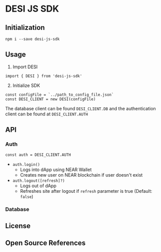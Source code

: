 # DESI JS SDK
## Initialization
```
npm i --save desi-js-sdk
```
## Usage
1. Import DESI
```
import { DESI } from 'desi-js-sdk'
```
2. Initialize SDK
```
const configFile = `../path_to_config_file.json`
const DESI_CLIENT = new DESI(configFile)
```

The database client can be found `DESI_CLIENT.DB` and the authentication client can be found at `DESI_CLIENT.AUTH`

## API
### Auth
```
const auth = DESI_CLIENT.AUTH
```
* `auth.login()`
    * Logs into dApp using NEAR Wallet
    * Creates new user on NEAR blockchain if user doesn't exist
* `auth.logout([refresh]?)`
    * Logs out of dApp
    * Refreshes site after logout if `refresh` parameter is true (Default: `false`)
### Database

## License

## Open Source References